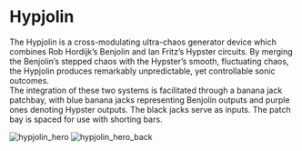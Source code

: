 # Hypjolin

The Hypjolin is a cross-modulating ultra-chaos generator device which combines Rob Hordijk’s Benjolin and Ian Fritz’s Hypster circuits. 
By merging the Benjolin’s stepped chaos with the Hypster’s smooth, fluctuating chaos, the Hypjolin produces remarkably unpredictable, yet controllable sonic outcomes.  
The integration of these two systems is facilitated through a banana jack patchbay, with blue banana jacks representing Benjolin outputs and purple ones denoting Hypster outputs. The black jacks serve as inputs. The patch bay is spaced for use with shorting bars.

![hypjolin_hero](https://user-images.githubusercontent.com/3920717/233840972-fbb24167-dcb9-4166-87e7-b38f64edcc6e.jpeg)
![hypjolin_hero_back](https://user-images.githubusercontent.com/3920717/233840980-3dd1fa11-3bba-4e20-a199-29a80dd31ca5.jpg)
